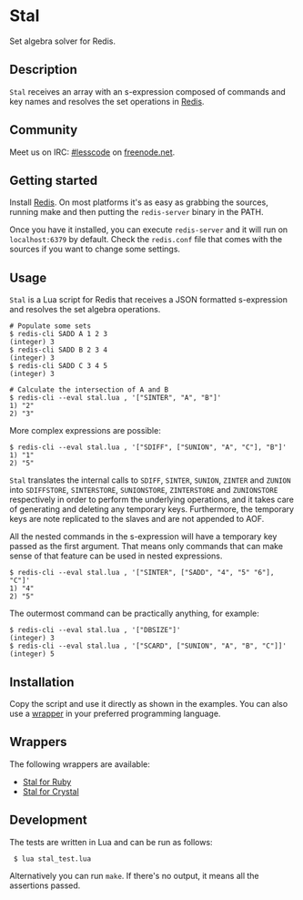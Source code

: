 Stal
====

Set algebra solver for Redis.

Description
-----------

`Stal` receives an array with an s-expression composed of commands
and key names and resolves the set operations in [Redis][redis].

Community
---------

Meet us on IRC: [#lesscode](irc://chat.freenode.net/#lesscode) on
[freenode.net](http://freenode.net/).

Getting started
---------------

Install [Redis][redis]. On most platforms it's as easy as grabbing
the sources, running make and then putting the `redis-server` binary
in the PATH.

Once you have it installed, you can execute `redis-server` and it
will run on `localhost:6379` by default. Check the `redis.conf`
file that comes with the sources if you want to change some settings.

Usage
-----

`Stal` is a Lua script for Redis that receives a JSON formatted
s-expression and resolves the set algebra operations.

```
# Populate some sets
$ redis-cli SADD A 1 2 3
(integer) 3
$ redis-cli SADD B 2 3 4
(integer) 3
$ redis-cli SADD C 3 4 5
(integer) 3

# Calculate the intersection of A and B
$ redis-cli --eval stal.lua , '["SINTER", "A", "B"]'
1) "2"
2) "3"
```

More complex expressions are possible:

```
$ redis-cli --eval stal.lua , '["SDIFF", ["SUNION", "A", "C"], "B"]'
1) "1"
2) "5"
```

`Stal` translates the internal calls to  `SDIFF`, `SINTER`, `SUNION`,
`ZINTER` and `ZUNION` into `SDIFFSTORE`, `SINTERSTORE`, `SUNIONSTORE`,
`ZINTERSTORE` and `ZUNIONSTORE` respectively in order to perform
the underlying operations, and it takes care of generating and
deleting any temporary keys. Furthermore, the temporary keys are
note replicated to the slaves and are not appended to AOF.

All the nested commands in the s-expression will have a temporary
key passed as the first argument. That means only commands that can
make sense of that feature can be used in nested expressions.

```
$ redis-cli --eval stal.lua , '["SINTER", ["SADD", "4", "5" "6"], "C"]'
1) "4"
2) "5"
```

The outermost command can be practically anything, for example:

```
$ redis-cli --eval stal.lua , '["DBSIZE"]'
(integer) 3
$ redis-cli --eval stal.lua , '["SCARD", ["SUNION", "A", "B", "C"]]'
(integer) 5
```

Installation
------------

Copy the script and use it directly as shown in the examples. You
can also use a [wrapper](#wrappers) in your preferred programming
language.

Wrappers
--------

The following wrappers are available:

- [Stal for Ruby](https://github.com/soveran/stal-ruby)
- [Stal for Crystal](https://github.com/soveran/stal-crystal)

Development
-----------

The tests are written in Lua and can be run as follows:

```
 $ lua stal_test.lua
```

Alternatively you can run `make`. If there's no output, it means
all the assertions passed.

[redis]: http://redis.io
